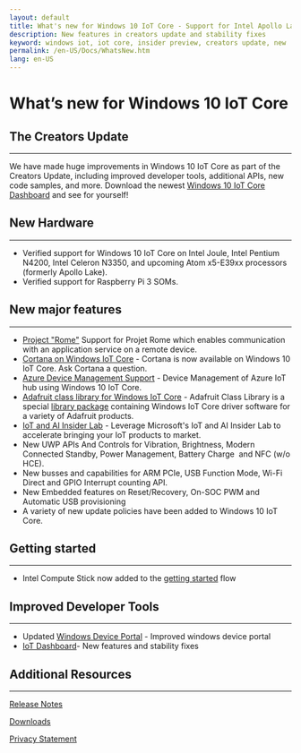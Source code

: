 ```yaml
---
layout: default
title: What's new for Windows 10 IoT Core - Support for Intel Apollo Lake
description: New features in creators update and stability fixes
keyword: windows iot, iot core, insider preview, creators update, new
permalink: /en-US/Docs/WhatsNew.htm
lang: en-US
---
```

# What’s new for Windows 10 IoT Core 

## The Creators Update
___

We have made huge improvements in Windows 10 IoT Core as part of the Creators Update, including improved developer tools, additional APIs, new code samples, and more. Download the newest [Windows 10 IoT Core Dashboard](http://go.microsoft.com/fwlink/?LinkID=708576) and see for yourself!

## New Hardware 
___

* Verified support for Windows 10 IoT Core on Intel Joule, Intel Pentium N4200, Intel Celeron N3350, and upcoming Atom x5-E39xx processors (formerly Apollo Lake).
* Verified support for Raspberry Pi 3 SOMs. 

## New major features
___ 
* [Project "Rome"](https://docs.microsoft.com/en-us/windows/uwp/launch-resume/connected-apps-and-devices) Support for Projet Rome which enables communication with an application service on a remote device.
* [Cortana on Windows IoT Core]({{site.baseurl}}/{{page.lang}}/Docs/CortanaOnIoTCore) - Cortana is now available on Windows 10 IoT Core. Ask Cortana a question.
* [Azure Device Management Support]({{site.baseurl}}/{{page.lang}}/Docs/AzureDM) - Device Management of Azure IoT hub using Windows 10 IoT Core. 
* [Adafruit class library for Windows IoT Core](https://learn.adafruit.com/adafruit-class-library-for-windows-iot-core) - Adafruit Class Library is a special [library package](https://github.com/adafruit/AdafruitClassLibrary) containing Windows IoT Core driver software for a variety of Adafruit products.
* [IoT and AI Insider Lab]({{site.baseurl}}/{{page.lang}}/Docs/InsiderLab) - Leverage Microsoft's IoT and AI Insider Lab to accelerate bringing your IoT products to market.
* New UWP APIs And Controls for Vibration, Brightness, Modern Connected Standby, Power Management, Battery Charge  and NFC (w/o HCE). 
* New busses and capabilities for ARM PCIe, USB Function Mode, Wi-Fi Direct and  GPIO Interrupt counting API. 
* New Embedded features on Reset/Recovery, On-SOC PWM and Automatic USB provisioning 
* A variety of new update policies have been added to Windows 10 IoT Core. 

## Getting started
___ 
*  Intel Compute Stick now added to the [getting started]({{site.baseurl}}/{{page.lang}}/GetStarted) flow  

## Improved Developer Tools
___ 
* Updated [Windows Device Portal]({{site.baseurl}}/{{page.lang}}/docs/deviceportal) - Improved windows device portal 
* [IoT Dashboard]({{site.baseurl}}/{{page.lang}}/docs/iotdashboard)- New features and stability fixes  

## Additional Resources
___ 

[Release Notes]({{site.baseurl}}/{{page.lang}}/Docs/ReleaseNotesInsiderPreview)

[Downloads]({{site.baseurl}}/{{page.lang}}/Downloads)

[Privacy Statement](http://go.microsoft.com/fwlink/?LinkId=506737)
